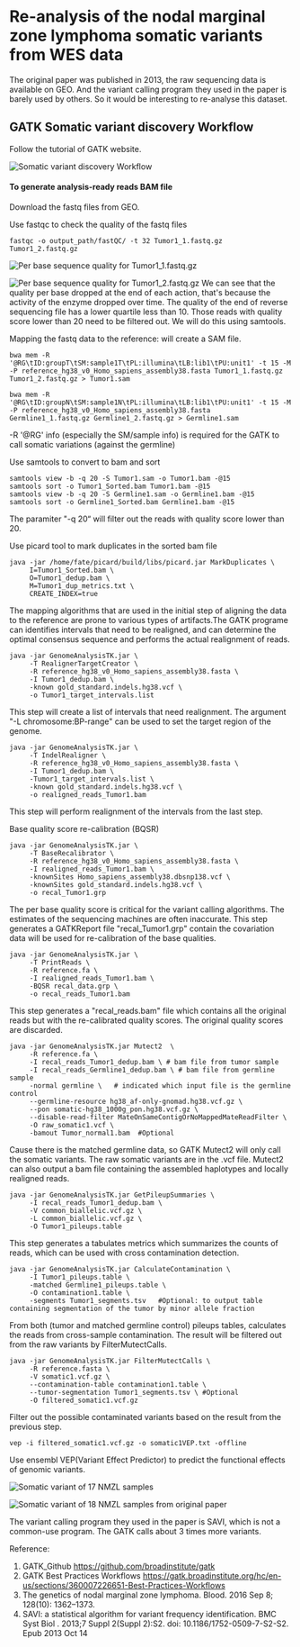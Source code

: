 
# Re-analysis of the nodal marginal zone lymphoma somatic variants from WES data

The original paper was published in 2013, the raw sequencing data is available on GEO. And the variant calling program they used in the paper is barely used by others. So it would be interesting to re-analyse this dataset.


## GATK Somatic variant discovery Workflow
Follow the tutorial of GATK website.

![Somatic variant discovery Workflow](./files/Pipeline.png)

#### To generate analysis-ready reads BAM file
Download the fastq files from GEO.

Use fastqc to check the quality of the fastq files
```{bash}
fastqc -o output_path/fastQC/ -t 32 Tumor1_1.fastq.gz Tumor1_2.fastq.gz 
```
![Per base sequence quality for Tumor1_1.fastq.gz](./files/Fastqc-F.png)

![Per base sequence quality for Tumor1_2.fastq.gz](./files/Fastqc-R.png)
We can see that the quality per base dropped at the end of each action, that's because the activity of the enzyme dropped over time. The quality of the end of reverse sequencing file has a lower quartile less than 10. Those reads with quality score lower than 20 need to be filtered out. We will do this using samtools. 

Mapping the fastq data to the reference: will create a SAM file.
```{bash}
bwa mem -R '@RG\tID:groupT\tSM:sample1T\tPL:illumina\tLB:lib1\tPU:unit1' -t 15 -M -P reference_hg38_v0_Homo_sapiens_assembly38.fasta Tumor1_1.fastq.gz Tumor1_2.fastq.gz > Tumor1.sam

bwa mem -R '@RG\tID:groupN\tSM:sample1N\tPL:illumina\tLB:lib1\tPU:unit1' -t 15 -M -P reference_hg38_v0_Homo_sapiens_assembly38.fasta Germline1_1.fastq.gz Germline1_2.fastq.gz > Germline1.sam
```

-R '@RG' info (especially the SM/sample info) is required for the GATK to call somatic variations (against the germline)


Use samtools to convert to bam and sort
```{bash}
samtools view -b -q 20 -S Tumor1.sam -o Tumor1.bam -@15
samtools sort -o Tumor1_Sorted.bam Tumor1.bam -@15
samtools view -b -q 20 -S Germline1.sam -o Germline1.bam -@15
samtools sort -o Germline1_Sorted.bam Germline1.bam -@15
```
The paramiter "-q 20“ will filter out the reads with quality score lower than 20.


Use picard tool to mark duplicates in the sorted bam file
```{bash}
java -jar /home/fate/picard/build/libs/picard.jar MarkDuplicates \
     I=Tumor1_Sorted.bam \ 
     O=Tumor1_dedup.bam \
     M=Tumor1_dup_metrics.txt \
     CREATE_INDEX=true
```
The mapping algorithms that are used in the initial step of aligning the data to the reference are prone to various types of artifacts.The GATK programe can identifies intervals that need to be realigned, and can determine the optimal consensus sequence and performs the actual realignment of reads.
```{bash}
java -jar GenomeAnalysisTK.jar \
     -T RealignerTargetCreator \
     -R reference_hg38_v0_Homo_sapiens_assembly38.fasta \
     -I Tumor1_dedup.bam \
     -known gold_standard.indels.hg38.vcf \
     -o Tumor1_target_intervals.list
```
This step will create a list of intervals that need realignment. The argument "-L chromosome:BP-range" can be used to set the target region of the genome. 


```{bash}
java -jar GenomeAnalysisTK.jar \
     -T IndelRealigner \
     -R reference_hg38_v0_Homo_sapiens_assembly38.fasta \
     -I Tumor1_dedup.bam \
     -Tumor1_target_intervals.list \
     -known gold_standard.indels.hg38.vcf \
     -o realigned_reads_Tumor1.bam
```
This step will perform realignment of the intervals from the last step.


Base quality score re-calibration (BQSR) 
```{bash}
java -jar GenomeAnalysisTK.jar \
     -T BaseRecalibrator \
     -R reference_hg38_v0_Homo_sapiens_assembly38.fasta \
     -I realigned_reads_Tumor1.bam \
     -knownSites Homo_sapiens_assembly38.dbsnp138.vcf \
     -knownSites gold_standard.indels.hg38.vcf \
     -o recal_Tumor1.grp
```
The per base quality score is critical for the variant calling algorithms. The estimates of the sequencing machines are often inaccurate.  This step generates a GATKReport file "recal_Tumor1.grp" contain the covariation data will be used for re-calibration of the base qualities.

```{bash}
java -jar GenomeAnalysisTK.jar \
     -T PrintReads \
     -R reference.fa \
     -I realigned_reads_Tumor1.bam \
     -BQSR recal_data.grp \
     -o recal_reads_Tumor1.bam
```
This step generates a "recal_reads.bam" file which contains all the original reads but with the re-calibrated quality scores. The original quality scores are discarded.


```{bash}
java -jar GenomeAnalysisTK.jar Mutect2  \
     -R reference.fa \
     -I recal_reads_Tumor1_dedup.bam \ # bam file from tumor sample
     -I recal_reads_Germline1_dedup.bam \ # bam file from germline sample
     -normal germline \   # indicated which input file is the germline control
     --germline-resource hg38_af-only-gnomad.hg38.vcf.gz \
     --pon somatic-hg38_1000g_pon.hg38.vcf.gz \
     --disable-read-filter MateOnSameContigOrNoMappedMateReadFilter \
     -O raw_somatic1.vcf \
     -bamout Tumor_normal1.bam  #Optional
```
Cause there is the matched germline data, so GATK Mutect2 will only call the somatic variants. The raw somatic variants are in the .vcf file. Mutect2 can also output a bam file containing the assembled haplotypes and locally realigned reads.

```{bash}
java -jar GenomeAnalysisTK.jar GetPileupSummaries \
     -I recal_reads_Tumor1_dedup.bam \
     -V common_biallelic.vcf.gz \
     -L common_biallelic.vcf.gz \
     -O Tumor1_pileups.table
```
This step generates a tabulates metrics which summarizes the counts of reads, which can be used with cross contamination detection.


```{bash}
java -jar GenomeAnalysisTK.jar CalculateContamination \
     -I Tumor1_pileups.table \
     -matched Germline1_pileups.table \
     -O contamination1.table \
     -segments Tumor1_segments.tsv   #Optional: to output table containing segmentation of the tumor by minor allele fraction
```
From both (tumor and matched germline control) pileups tables, calculates the reads from cross-sample contamination. The result will be filtered out from the raw variants by FilterMutectCalls.


```{bash}
java -jar GenomeAnalysisTK.jar FilterMutectCalls \
     -R reference.fasta \
     -V somatic1.vcf.gz \
     --contamination-table contamination1.table \
     --tumor-segmentation Tumor1_segments.tsv \ #Optional
     -O filtered_somatic1.vcf.gz
```
Filter out the possible contaminated variants based on the result from the previous step.

```{bash}
vep -i filtered_somatic1.vcf.gz -o somatic1VEP.txt -offline 
```

Use ensembl VEP(Variant Effect Predictor) to predict the functional effects of genomic variants.

![Somatic variant of 17 NMZL samples](./files/VariantsCount.png)

![Somatic variant of 18 NMZL samples from original paper](./files/Fig1.png)

The variant calling program they used in the paper is SAVI, which is not a common-use program. The GATK calls about 3 times more variants.




Reference:

1. GATK_Github https://github.com/broadinstitute/gatk
2. GATK Best Practices Workflows https://gatk.broadinstitute.org/hc/en-us/sections/360007226651-Best-Practices-Workflows
3. The genetics of nodal marginal zone lymphoma. Blood. 2016 Sep 8; 128(10): 1362–1373.
4. SAVI: a statistical algorithm for variant frequency identification. BMC Syst Biol
. 2013;7 Suppl 2(Suppl 2):S2. doi: 10.1186/1752-0509-7-S2-S2. Epub 2013 Oct 14
